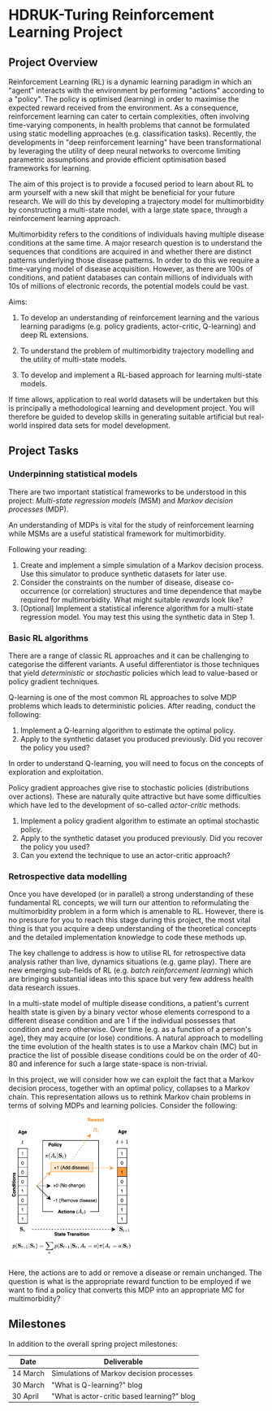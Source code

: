 # HDRUK-Turing Reinforcement Learning Project

## Project Overview

Reinforcement Learning (RL) is a dynamic learning paradigm in which an "agent" interacts with the environment by performing "actions" according to a "policy". The policy is optimised (learning) in order to maximise the expected reward received from the environment. As a consequence, reinforcement learning can cater to certain complexities, often involving time-varying components, in health problems that cannot be formulated using static modelling approaches (e.g. classification tasks). Recently, the developments in "deep reinforcement learning" have been transformational by leveraging the utility of deep neural networks to overcome limiting parametric assumptions and provide efficient optimisation based frameworks for learning.

The aim of this project is to provide a focused period to learn about RL to arm yourself with a new skill that might be beneficial for your future research. We will do this by developing a trajectory model for multimorbidity by constructing a multi-state model, with a large state space, through a reinforcement learning approach. 

Multimorbidity refers to the conditions of individuals having multiple disease conditions at the same time. A major research question is to understand the sequences that conditions are acquired in and whether there are distinct patterns underlying those disease patterns. In order to do this we require a time-varying model of disease acquisition. However, as there are 100s of conditions, and patient databases can contain millions of individuals with 10s of millions of electronic records, the potential models could be vast.

Aims:

1. To develop an understanding of reinforcement learning and the various learning paradigms (e.g. policy gradients, actor-critic, Q-learning) and deep RL extensions.

2. To understand the problem of multimorbidity trajectory modelling and the utility of multi-state models.

3. To develop and implement a RL-based approach for learning multi-state models.

If time allows, application to real world datasets will be undertaken but this is principally a methodological learning and development project. You will therefore be guided to develop skills in generating suitable artificial but real-world inspired data sets for model development.

## Project Tasks

### Underpinning statistical models

There are two important statistical frameworks to be understood in this project: *Multi-state regression models* (MSM) and *Markov decision processes* (MDP).

An understanding of MDPs is vital for the study of reinforcement learning while MSMs are a useful statistical framework for multimorbidity. 

Following your reading:

1. Create and implement a simple simulation of a Markov decision process. Use this simulator to produce synthetic datasets for later use.
2. Consider the constraints on the number of disease, disease co-occurrence (or correlation) structures and time dependence that maybe required for multimorbidity. What might suitable *rewards* look like?
3. [Optional] Implement a statistical inference algorithm for a multi-state regression model. You may test this using the synthetic data in Step 1.

### Basic RL algorithms

There are a range of classic RL approaches and it can be challenging to categorise the different variants. A useful differentiator is those techniques that yield *deterministic* or *stochastic* policies which lead to value-based or policy gradient techniques.  

Q-learning is one of the most common RL approaches to solve MDP problems which leads to deterministic policies. After reading, conduct the following:

1. Implement a Q-learning algorithm to estimate the optimal policy. 
2. Apply to the synthetic dataset you produced previously. Did you recover the policy you used?

In order to understand Q-learning, you will need to focus on the concepts of exploration and exploitation.

Policy gradient approaches give rise to stochastic policies (distributions over actions). These are naturally quite attractive but have some difficulties which have led to the development of so-called *actor-critic* methods.

1. Implement a policy gradient algorithm to estimate an optimal stochastic policy. 
2. Apply to the synthetic dataset you produced previously. Did you recover the policy you used?
3. Can you extend the technique to use an actor-critic approach?

### Retrospective data modelling

Once you have developed (or in parallel) a strong understanding of these fundamental RL concepts, we will turn our attention to reformulating the multimorbidity problem in a form which is amenable to RL. However, there is no pressure for you to reach this stage during this project, the most vital thing is that you acquire a deep understanding of the theoretical concepts and the detailed implementation knowledge to code these methods up.

The key challenge to address is how to utilise RL for retrospective data analysis rather than live, dynamics situations (e.g. game play). There are new emerging sub-fields of RL (e.g. *batch reinforcement learning*) which are bringing substantial ideas into this space but very few address health data research issues.

In a multi-state model of multiple disease conditions, a patient's current health state is given by a binary vector whose elements correspond to a different disease condition and are 1 if the individual possesses that condition and zero otherwise. Over time (e.g. as a function of a person's age), they may acquire (or lose) conditions. A natural approach to modelling the time evolution of the health states is to use a Markov chain (MC) but in practice the list of possible disease conditions could be on the order of 40-80 and inference for such a large state-space is non-trivial. 

In this project, we will consider how we can exploit the fact that a Markov decision process, together with an optimal policy, collapses to a Markov chain. This representation allows us to rethink Markov chain problems in terms of solving MDPs and learning policies. Consider the following:

<img src="https://github.com/cwcyau/hdruk-rl/blob/b2e63dc4b1da784098555c77d70019a553c5b26b/mdp.jpg" width=50% height=50%>


Here, the actions are to add or remove a disease or remain unchanged. The question is what is the appropriate reward function to be employed if we want to find a policy that converts this MDP into an appropriate MC for multimorbidity?

## Milestones

In addition to the overall spring project milestones:

Date    | Deliverable |
--------|-------------|
14 March | Simulations of Markov decision processes |
30 March | "What is Q-learning?" blog |
30 April | "What is actor-critic based learning?" blog |

## 
